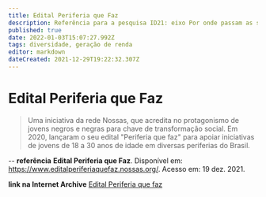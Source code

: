 ```yaml
---
title: Edital Periferia que Faz
description: Referência para a pesquisa ID21: eixo Por onde passam as soluções.
published: true
date: 2022-01-03T15:07:27.992Z
tags: diversidade, geração de renda
editor: markdown
dateCreated: 2021-12-29T19:22:32.307Z
---
```


# Edital Periferia que Faz

> Uma iniciativa da rede Nossas, que acredita no protagonismo de jovens negros e negras para chave de transformação social. Em 2020, lançaram o seu edital "Periferia que faz" para apoiar iniciativas de jovens de 18 a 30 anos de idade em diversas periferias do Brasil. 

--
**referência** 
**Edital Periferia que Faz**. Disponível em: https://www.editalperiferiaquefaz.nossas.org/. Acesso em: 19 dez. 2021. 

**link na Internet Archive**
[Edital Periferia que faz](https://web.archive.org/save/https://www.editalperiferiaquefaz.nossas.org)